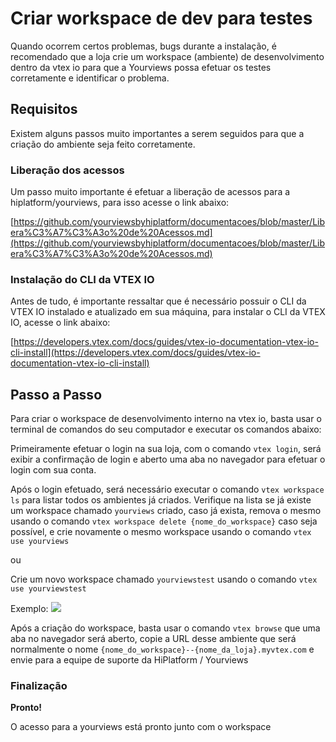 # Criar workspace de dev para testes

Quando ocorrem certos problemas, bugs durante a instalação, é recomendado que a loja crie um workspace (ambiente) de desenvolvimento dentro da vtex io para que a Yourviews possa efetuar os testes corretamente e identificar o problema.

## Requisitos

Existem alguns passos muito importantes a serem seguidos para que a criação do ambiente seja feito corretamente.

### Liberação dos acessos
Um passo muito importante é efetuar a liberação de acessos para a hiplatform/yourviews, para isso acesse o link abaixo:

[https://github.com/yourviewsbyhiplatform/documentacoes/blob/master/Libera%C3%A7%C3%A3o%20de%20Acessos.md](https://github.com/yourviewsbyhiplatform/documentacoes/blob/master/Libera%C3%A7%C3%A3o%20de%20Acessos.md)

### Instalação do CLI da VTEX IO
Antes de tudo, é importante ressaltar que é necessário possuir o CLI da VTEX IO instalado e atualizado em sua máquina, para instalar o CLI da VTEX IO, acesse o link abaixo:

[https://developers.vtex.com/docs/guides/vtex-io-documentation-vtex-io-cli-install](https://developers.vtex.com/docs/guides/vtex-io-documentation-vtex-io-cli-install)

## Passo a Passo

Para criar o workspace de desenvolvimento interno na vtex io, basta usar o terminal de comandos do seu computador e executar os comandos abaixo:

Primeiramente efetuar o login na sua loja, com o comando `vtex login`, será exibir a confirmação de login e aberto uma aba no navegador para efetuar o login com sua conta.

Após o login efetuado, será necessário executar o comando `vtex workspace ls` para listar todos os ambientes já criados.
Verifique na lista se já existe um workspace chamado `yourviews` criado, caso já exista, remova o mesmo usando o comando `vtex workspace delete {nome_do_workspace}` caso seja possível, e crie novamente o mesmo workspace usando o comando `vtex use yourviews`

ou 

Crie um novo workspace chamado `yourviewstest` usando o comando `vtex use yourviewstest`

Exemplo:
![](https://i.imgur.com/8M4iHbg.png)

Após a criação do workspace, basta usar o comando `vtex browse` que uma aba no navegador será aberto, copie a URL desse ambiente que será normalmente o nome 
`{nome_do_workspace}--{nome_da_loja}.myvtex.com`
e envie para a equipe de suporte da HiPlatform / Yourviews

### Finalização

**Pronto!**

O acesso para a yourviews está pronto junto com o workspace
<!--stackedit_data:
eyJoaXN0b3J5IjpbMTE4Mzk4NTg4NF19
-->